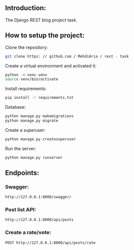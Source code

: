 ## Introduction:

The Django REST blog project task.

## How to setup the project:

Clone the repository:

```bash
git clone https: // github.com / MehdiAria / rest - task
```

Create a virtual environment and activated it:

```bash
python -m venv venv
source venv/bin/activate
```

Install requirements:

```bash
pip install -r requirements.txt
```

Database:

```bash
python manage.py makemigrations
python manage.py migrate
```

Create a superuser:

```bash
python manage.py createsuperuser
```

Run the server:

```bash
python manage.py runserver
```

## Endpoints:

### Swagger:

```bash
http://127.0.0.1:8000/swagger/
```

### Post list API:

```bash
http://127.0.0.1:8000/api/posts
```

### Create a rate/vote:

```bash
POST http://127.0.0.1:8000/api/posts/rate
```
